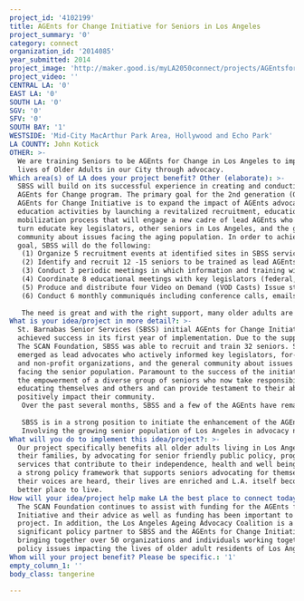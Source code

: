 ```yaml
---
project_id: '4102199'
title: AGEnts for Change Initiative for Seniors in Los Angeles
project_summary: '0'
category: connect
organization_id: '2014085'
year_submitted: 2014
project_image: 'http://maker.good.is/myLA2050connect/projects/AGEntsforChange.html'
project_video: ''
CENTRAL LA: '0'
EAST LA: '0'
SOUTH LA: '0'
SGV: '0'
SFV: '0'
SOUTH BAY: '1'
WESTSIDE: 'Mid-City MacArthur Park Area, Hollywood and Echo Park'
LA COUNTY: John Kotick
OTHER: >-
  We are training Seniors to be AGEnts for Change in Los Angeles to improve the
  lives of Older Adults in our City through advocacy.
Which area(s) of LA does your project benefit? Other (elaborate): >-
  SBSS will build on its successful experience in creating and conducting the
  AGEnts for Change program. The primary goal for the 2nd generation (G2) of the
  AGEnts for Change Initiative is to expand the impact of AGEnts advocacy and
  education activities by launching a revitalized recruitment, education and
  mobilization process that will engage a new cadre of lead AGEnts who will in
  turn educate key legislators, other seniors in Los Angeles, and the general
  community about issues facing the aging population. In order to achieve this
  goal, SBSS will do the following:
   (1) Organize 5 recruitment events at identified sites in SBSS service area to engage the senior community.
   (2) Identify and recruit 12 -15 seniors to be trained as lead AGEnts. 
   (3) Conduct 3 periodic meetings in which information and training will be provided to lead AGEnts to keep their skills current.
   (4) Coordinate 8 educational meetings with key legislators (federal, state, and local) on topics relevant to the senior community. 
   (5) Produce and distribute four Video on Demand (VOD Casts) Issue statements.
   (6) Conduct 6 monthly communiqués including conference calls, emails, direct mail and newsletters distributed at the Senior Centers and community sites. 
   
   The need is great and with the right support, many older adults are willing and able to speak up for themselves and for the senior community at large.
What is your idea/project in more detail?: >-
  St. Barnabas Senior Services (SBSS) initial AGEnts for Change Initiative
  achieved success in its first year of implementation. Due to the support of
  The SCAN Foundation, SBSS was able to recruit and train 32 seniors. Six
  emerged as lead advocates who actively informed key legislators, for-profit
  and non-profit organizations, and the general community about issues that are
  facing the senior population. Paramount to the success of the initiative was
  the empowerment of a diverse group of seniors who now take responsibility for
  educating themselves and others and can provide testament to their ability to
  positively impact their community.
   Over the past several months, SBSS and a few of the AGEnts have remained active in their pursuit of preserving safety net services for seniors. In particular, these AGEnts have continued to support the efforts of the Los Angeles Aging Advocacy Coalition (LAAAC) by attending meetings, participating in conference calls and educating key legislators. During these interactions, it has become even more apparent that the impact of SBSS AGEnts can be improved through an enhanced recruitment, education and mobilization process that will engage additional AGEnts for Change. 
   
   SBSS is in a strong position to initiate the enhancement of the AGEnts Initiative, not only because of its solid record of community engagement, but also as a direct result of the recent expansion of its service area to include the neighborhoods of Hollywood, Griffith Park, Los Feliz, Silver Lake, Atwater Village and Chevy Chase as served by the Hollywood Senior Multipurpose Center (HSMPC). This expansion has doubled SBSS’ geographic reach and increased the number of seniors served annually from 8,000 to nearly 18,000. This expansion has provided SBSS with the opportunity to reach an entirely new group of seniors who have the potential to become advocates for themselves and for the senior community. The diversity of this community will further strengthen the efforts of the AGEnts Initiative as SBSS is able to recruit and engage seniors who are representative of the cultural, linguistic and social richness of Los Angeles.
   Involving the growing senior population of Los Angeles in advocacy not only contributes to their well being, but helps make L.A. a great place in which to live and age with dignity. By 2050, our population of seniors will have increased dramatically and investing in sound policy and advocacy now, will contribute to a vibrant L.A. in 2050
What will you do to implement this idea/project?: >-
  Our project specifically benefits all older adults living in Los Angeles and
  their families, by advocating for senior friendly public policy, programs and
  services that contribute to their independence, health and well being. Through
  a strong policy framework that supports seniors advocating for themselves,
  their voices are heard, their lives are enriched and L.A. itself becomes a
  better place to live.
How will your idea/project help make LA the best place to connect today? In LA2050?: >-
  The SCAN Foundation continues to assist with funding for the AGEnts for Change
  Initiative and their advice as well as funding has been important to our
  project. In addition, the Los Angeles Ageing Advocacy Coalition is a
  significant policy partner to SBSS and the AGEnts for Change Initiative,
  bringing together over 50 organizations and individuals working together on
  policy issues impacting the lives of older adult residents of Los Angeles.
Whom will your project benefit? Please be specific.: '1'
empty_column_1: ''
body_class: tangerine

---
```

